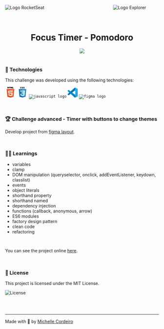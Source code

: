 <!--Banner session-->
<p>
  <img src="https://i.postimg.cc/gkShTXDv/rocketseat.png" alt="Logo RocketSeat" width="180" align="left">
  <img src="https://i.postimg.cc/5tpZqB3N/explorer-logo.png" alt="Logo Explorer" width="150" align="right">
</p>
<br><br><br>

<!--About session-->
<h1 align="center"> Focus Timer - Pomodoro</h1>


<div align="center">
  <!-- <video src="d00a4c15adc8.mp4"></video> -->
  <img src="https://i.postimg.cc/Yq2h8Hrj/proj-05-focus-timer.png" width="500"></img>
</div>
<br>

<h3> 🚀 Technologies </h3>

This challenge was developed using the following technologies:
<p>
  <code><img height="35" alt="html logo" src="https://raw.githubusercontent.com/github/explore/80688e429a7d4ef2fca1e82350fe8e3517d3494d/topics/html/html.png"></code>
  <code><img height="35" alt="css logo" src="https://raw.githubusercontent.com/github/explore/80688e429a7d4ef2fca1e82350fe8e3517d3494d/topics/css/css.png"></code>
  <code><img height="35" alt="javascript logo" src="https://i0.wp.com/pt.mundobabushka.com/wp-content/uploads/sites/5/2016/03/js-logo.png?fit=500%2C500&ssl=1"></code>
  <code><img height="33" alt="vs code logo" src="https://raw.githubusercontent.com/github/explore/80688e429a7d4ef2fca1e82350fe8e3517d3494d/topics/visual-studio-code/visual-studio-code.png"></code>
  <code><img height="33" alt="figma logo" src="https://cdn.jsdelivr.net/gh/devicons/devicon/icons/figma/figma-original.svg"/></code>
</p>
<br>

<h3> 🏆 Challenge advanced - Timer with buttons to change themes </h3>

Develop project from [figma layout](https://www.figma.com/file/24VdMkJcafCXj6JeW19DRJ/Stage-05---Focus-Timer-2.0?node-id=0%3A1&t=IfC65Xhz1PgkcLGq-1).

<br>

<h3> 👩‍💻 Learnings </h3>

 - variables
 - clamp
 - DOM manipulation (queryselector, onclick, addEventListener, keydown, classlist)
 - events
 - object literals
 - shorthand property
 - shorthand named
 - dependency injection
 - functions (callback, anonymous, arrow)
 - ES6 modules
 - factory design pattern
 - clean code
 - refactoring

<br>

You can see the project online [here](https://MichelleCordeiro.github.io/rocketseat-explorer/stage-05-javascript-advanced/proj-05-focus-timer-desafio/).

<br>

<h3> 📝 License </h3>

This project is licensed under the MIT License.

<img alt="License" src="https://img.shields.io/static/v1?label=license&message=MIT&color=49AA26&labelColor=000000">

<br><br>

---

Made with 💜 by [Michelle Cordeiro](https://www.linkedin.com/in/michelle-cordeiro/)